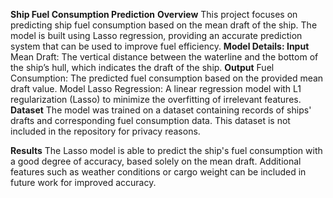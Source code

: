**Ship Fuel Consumption Prediction**
**Overview**
This project focuses on predicting ship fuel consumption based on the mean draft of the ship. The model is built using Lasso regression, providing an accurate prediction system that can be used to improve fuel efficiency.
**Model Details:
Input**
Mean Draft: The vertical distance between the waterline and the bottom of the ship’s hull, which indicates the draft of the ship.
**Output**
Fuel Consumption: The predicted fuel consumption based on the provided mean draft value.
Model
Lasso Regression: A linear regression model with L1 regularization (Lasso) to minimize the overfitting of irrelevant features.
**Dataset**
The model was trained on a dataset containing records of ships' drafts and corresponding fuel consumption data. This dataset is not included in the repository for privacy reasons.

**Results**
The Lasso model is able to predict the ship's fuel consumption with a good degree of accuracy, based solely on the mean draft. Additional features such as weather conditions or cargo weight can be included in future work for improved accuracy.
